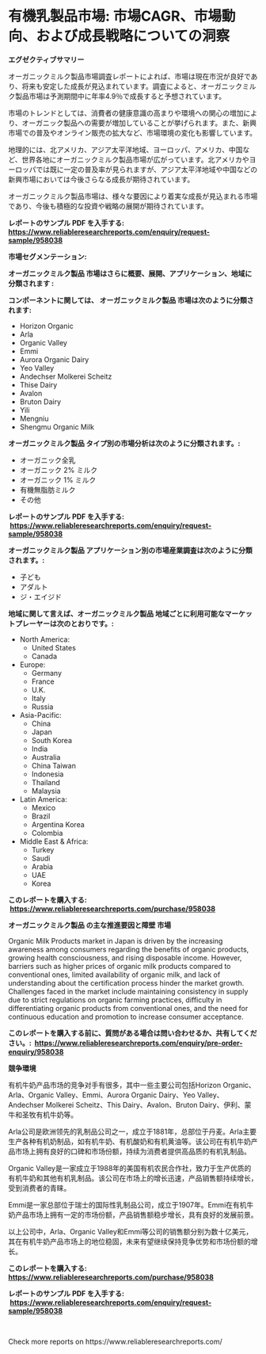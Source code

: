 <p><h1>有機乳製品市場: 市場CAGR、市場動向、および成長戦略についての洞察</h1></p><p><strong>エグゼクティブサマリー</strong></p>
<p><p>オーガニックミルク製品市場調査レポートによれば、市場は現在市況が良好であり、将来も安定した成長が見込まれています。調査によると、オーガニックミルク製品市場は予測期間中に年率4.9％で成長すると予想されています。 </p><p>市場のトレンドとしては、消費者の健康意識の高まりや環境への関心の増加により、オーガニック製品への需要が増加していることが挙げられます。また、新興市場での普及やオンライン販売の拡大など、市場環境の変化も影響しています。</p><p>地理的には、北アメリカ、アジア太平洋地域、ヨーロッパ、アメリカ、中国など、世界各地にオーガニックミルク製品市場が広がっています。北アメリカやヨーロッパでは既に一定の普及率が見られますが、アジア太平洋地域や中国などの新興市場においては今後さらなる成長が期待されています。</p><p>オーガニックミルク製品市場は、様々な要因により着実な成長が見込まれる市場であり、今後も積極的な投資や戦略の展開が期待されています。</p></p>
<p><strong>レポートのサンプル PDF を入手する: <a href="https://www.reliableresearchreports.com/enquiry/request-sample/958038">https://www.reliableresearchreports.com/enquiry/request-sample/958038</a></strong></p>
<p><strong>市場セグメンテーション:</strong></p>
<p><strong> オーガニックミルク製品 市場はさらに概要、展開、アプリケーション、地域に分類されます :</strong></p>
<p><strong>コンポーネントに関しては、 オーガニックミルク製品 市場は次のように分類されます: &nbsp;</strong></p>
<p><ul><li>Horizon Organic</li><li>Arla</li><li>Organic Valley</li><li>Emmi</li><li>Aurora Organic Dairy</li><li>Yeo Valley</li><li>Andechser Molkerei Scheitz</li><li>Thise Dairy</li><li>Avalon</li><li>Bruton Dairy</li><li>Yili</li><li>Mengniu</li><li>Shengmu Organic Milk</li></ul></p>
<p><strong> オーガニックミルク製品 タイプ別の市場分析は次のように分類されます。:</strong></p>
<p><ul><li>オーガニック全乳</li><li>オーガニック 2% ミルク</li><li>オーガニック 1% ミルク</li><li>有機無脂肪ミルク</li><li>その他</li></ul></p>
<p><strong>レポートのサンプル PDF を入手する: &nbsp;<a href="https://www.reliableresearchreports.com/enquiry/request-sample/958038">https://www.reliableresearchreports.com/enquiry/request-sample/958038</a></strong></p>
<p><strong> オーガニックミルク製品 アプリケーション別の市場産業調査は次のように分類されます。:</strong></p>
<p><ul><li>子ども</li><li>アダルト</li><li>ジ・エイジド</li></ul></p>
<p><strong>地域に関して言えば、オーガニックミルク製品 地域ごとに利用可能なマーケットプレーヤーは次のとおりです。:</strong></p>
<p><ul>
    <li>
        North America:
        <ul>
            <li>United States</li>
            <li>Canada</li>
        </ul>
    </li>
    <li>
        Europe:
        <ul>
            <li>Germany</li>
            <li>France</li>
            <li>U.K.</li>
            <li>Italy</li>
            <li>Russia</li>
        </ul>
    </li>
    <li>
        Asia-Pacific:
        <ul>
            <li>China</li>
            <li>Japan</li>
            <li>South Korea</li>
            <li>India</li>
            <li>Australia</li>
            <li>China Taiwan</li>
            <li>Indonesia</li>
            <li>Thailand</li>
            <li>Malaysia</li>
        </ul>
    </li>
    <li>
        Latin America:
        <ul>
            <li>Mexico</li>
            <li>Brazil</li>
            <li>Argentina Korea</li>
            <li>Colombia</li>
        </ul>
    </li>
    <li>
        Middle East & Africa:
        <ul>
            <li>Turkey</li>
            <li>Saudi</li>
            <li>Arabia</li>
            <li>UAE</li>
            <li>Korea</li>
        </ul>
    </li>
    </ul></p>
<p><strong>このレポートを購入する: &nbsp;<a href="https://www.reliableresearchreports.com/purchase/958038">https://www.reliableresearchreports.com/purchase/958038</a></strong></p>
<p><strong>オーガニックミルク製品 の主な推進要因と障壁 市場</strong></p>
<p><p>Organic Milk Products market in Japan is driven by the increasing awareness among consumers regarding the benefits of organic products, growing health consciousness, and rising disposable income. However, barriers such as higher prices of organic milk products compared to conventional ones, limited availability of organic milk, and lack of understanding about the certification process hinder the market growth. Challenges faced in the market include maintaining consistency in supply due to strict regulations on organic farming practices, difficulty in differentiating organic products from conventional ones, and the need for continuous education and promotion to increase consumer acceptance.</p></p>
<p><strong>このレポートを購入する前に、質問がある場合は問い合わせるか、共有してください。:&nbsp; <a href="https://www.reliableresearchreports.com/enquiry/pre-order-enquiry/958038">https://www.reliableresearchreports.com/enquiry/pre-order-enquiry/958038</a></strong></p>
<p><strong>競争環境</strong></p>
<p><p>有机牛奶产品市场的竞争对手有很多，其中一些主要公司包括Horizon Organic、Arla、Organic Valley、Emmi、Aurora Organic Dairy、Yeo Valley、Andechser Molkerei Scheitz、This Dairy、Avalon、Bruton Dairy、伊利、蒙牛和圣牧有机牛奶等。</p><p>Arla公司是欧洲领先的乳制品公司之一，成立于1881年，总部位于丹麦。Arla主要生产各种有机奶制品，如有机牛奶、有机酸奶和有机黄油等。该公司在有机牛奶产品市场上拥有良好的口碑和市场份额，持续为消费者提供高品质的有机乳制品。</p><p>Organic Valley是一家成立于1988年的美国有机农民合作社，致力于生产优质的有机牛奶和其他有机乳制品。该公司在市场上的增长迅速，产品销售额持续增长，受到消费者的青睐。</p><p>Emmi是一家总部位于瑞士的国际性乳制品公司，成立于1907年。Emmi在有机牛奶产品市场上拥有一定的市场份额，产品销售额稳步增长，具有良好的发展前景。</p><p>以上公司中，Arla、Organic Valley和Emmi等公司的销售额分别为数十亿美元，其在有机牛奶产品市场上的地位稳固，未来有望继续保持竞争优势和市场份额的增长。</p></p>
<p><strong>このレポートを購入する: &nbsp; <a href="https://www.reliableresearchreports.com/purchase/958038">https://www.reliableresearchreports.com/purchase/958038</a></strong></p>
<p><strong>レポートのサンプル PDF を入手する: &nbsp;<a href="https://www.reliableresearchreports.com/enquiry/request-sample/958038">https://www.reliableresearchreports.com/enquiry/request-sample/958038</a></strong><strong></strong></p>
<p>&nbsp;</p>
<p>Check more reports on https://www.reliableresearchreports.com/</p>